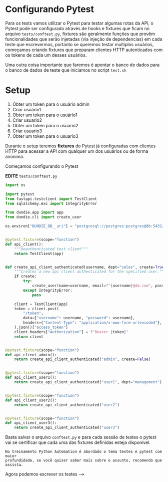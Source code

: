 # Configurando Pytest

Para os tests vamos utilizar o Pytest para testar algumas rotas da API,
o Pytest pode ser configurado através de hooks e fixtures que ficam no
arquivo `tests/conftest.py`, fixtures são geralmente funções que 
provêm funcionalidades que serão injetadas (via injeção de dependencias)
em cada teste que escrevermos, portanto se queremos testar multiplos
usuários, começamos criando fixtures que preparam clientes HTTP autenticados
com os tokens de cada um desses usuários.

Uma outra coisa importante que faremos é apontar o banco de dados
para o banco de dados de teste que iniciamos no script `test.sh`

# Setup 

01. Obter um token para o usuário admin
00. Criar usuário1
00. Obter um token para o usuário1
00. Criar usuario2
00. Obter um token para o usuario2
00. Criar usuario3
00. Obter um token para o usuario3 

Durante o setup teremos **fixtures** do Pytest já configuradas com clientes
HTTP para acessar a API com qualquer um dos usuários ou de forma anonima.

Começamos configurando o Pytest

**EDITE** `tests/conftest.py`
```python
import os

import pytest
from fastapi.testclient import TestClient
from sqlalchemy.exc import IntegrityError

from dundie.app import app
from dundie.cli import create_user

os.environ["DUNDIE_DB__uri"] = "postgresql://postgres:postgres@db:5432/dundie_test"


@pytest.fixture(scope="function")
def api_client():
    """Unauthenticated test client"""
    return TestClient(app)


def create_api_client_authenticated(username, dept="sales", create=True):
    """Creates a new api client authenticated for the specified user."""
    if create:
        try:
            create_user(name=username, email=f"{username}@dm.com", password=username, dept=dept)
        except IntegrityError:
            pass

    client = TestClient(app)
    token = client.post(
        "/token",
        data={"username": username, "password": username},
        headers={"Content-Type": "application/x-www-form-urlencoded"},
    ).json()["access_token"]
    client.headers["Authorization"] = f"Bearer {token}"
    return client


@pytest.fixture(scope="function")
def api_client_admin():
    return create_api_client_authenticated("admin", create=False)


@pytest.fixture(scope="function")
def api_client_user1():
    return create_api_client_authenticated("user1", dept="management")


@pytest.fixture(scope="function")
def api_client_user2():
    return create_api_client_authenticated("user2")


@pytest.fixture(scope="function")
def api_client_user3():
    return create_api_client_authenticated("user3")
```

Basta salvar o arquivo `conftest.py` e para cada sessão de testes o pytest vai
se certificar que cada uma das fixtures definidas esteja disponível.

```admonish info "INFO"
No treinamento Python Automation é abordado o tema testes e pytest com maior
profundidade, se você quiser saber mais sobre o assunto, recomendo que assista.
```

Agora podemos escrever os testes -->
